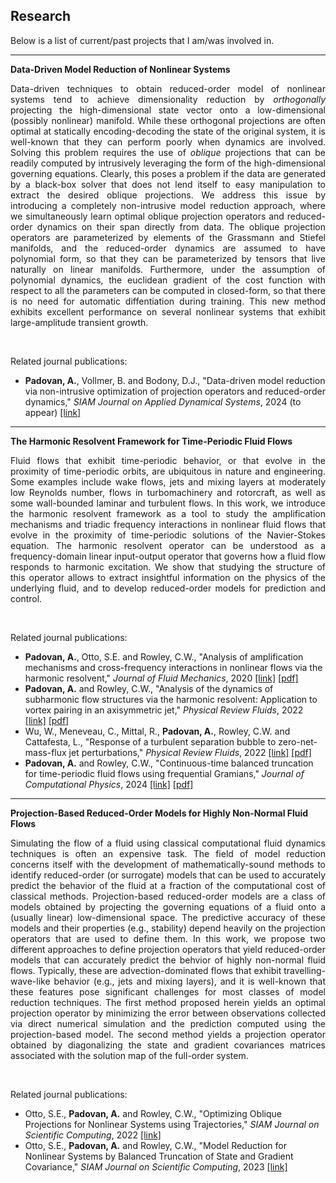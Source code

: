 ## Research

Below is a list of current/past projects that I am/was involved in.

-------------------
**Data-Driven Model Reduction of Nonlinear Systems**

<p align="justify">
Data-driven techniques to obtain reduced-order model of nonlinear systems tend to achieve dimensionality reduction by <em>orthogonally</em> projecting the high-dimensional state vector onto a low-dimensional (possibly nonlinear) manifold.
While these orthogonal projections are often optimal at statically encoding-decoding the state of the original system, it is well-known that they can perform poorly when dynamics are involved.
Solving this problem requires the use of <em>oblique</em> projections that can be readily computed by intrusively leveraging the form of the high-dimensional governing equations. 
Clearly, this poses a problem if the data are generated by a black-box solver that does not lend itself to easy manipulation to extract the desired oblique projections.
We address this issue by introducing a completely non-intrusive model reduction approach, where we simultaneously learn optimal oblique projection operators and reduced-order dynamics on their span directly from data.
The oblique projection operators are parameterized by elements of the Grassmann and Stiefel manifolds, and the reduced-order dynamics are assumed to have polynomial form, so that they can be parameterized by tensors that live naturally on linear manifolds.
Furthermore, under the assumption of polynomial dynamics, the euclidean gradient of the cost function with respect to all the parameters can be computed in closed-form, so that there is no need for automatic diffentiation during training.
This new method exhibits excellent performance on several nonlinear systems that exhibit large-amplitude transient growth. 
</p>
<br>

Related journal publications:
- <b>Padovan, A.</b>, Vollmer, B. and Bodony, D.J., "Data-driven model reduction via non-intrusive optimization of projection operators and reduced-order dynamics," <i>SIAM Journal on Applied Dynamical Systems</i>, 2024 (to appear) <a href="https://arxiv.org/abs/2401.01290" target="_blank">[link]</a>


-------------------
**The Harmonic Resolvent Framework for Time-Periodic Fluid Flows**

<p align="justify">
Fluid flows that exhibit time-periodic behavior, or that evolve in the proximity of time-periodic orbits, are ubiquitous in nature and engineering.
Some examples include wake flows, jets and mixing layers at moderately low Reynolds number, flows in turbomachinery and rotorcraft, as well as some wall-bounded laminar and turbulent flows. 
In this work, we introduce the harmonic resolvent framework as a tool to study the amplification mechanisms and triadic frequency interactions in nonlinear fluid flows that evolve in the proximity of time-periodic solutions of the Navier-Stokes equation.
The harmonic resolvent operator can be understood as a frequency-domain linear input-output operator that governs how a fluid flow responds to harmonic excitation.
We show that studying the structure of this operator allows to extract insightful information on the physics of the underlying fluid, and to develop reduced-order models for prediction and control.
</p>
<br>

Related journal publications:
- <b>Padovan, A.</b>, Otto, S.E. and Rowley, C.W., "Analysis of amplification mechanisms and cross-frequency interactions in nonlinear flows via the harmonic resolvent," <i>Journal of Fluid Mechanics</i>, 2020 <a href="https://www.cambridge.org/core/journals/journal-of-fluid-mechanics/article/abs/analysis-of-amplification-mechanisms-and-crossfrequency-interactions-in-nonlinear-flows-via-the-harmonic-resolvent/49CEFC0FDF1E6F395E4CD97001832B5F" target="_blank">[link]</a> <a href="manuscripts/PadovanOttoRowley_JFM2020.pdf" target="_blank">[pdf]</a>
- <b>Padovan, A.</b> and Rowley, C.W., "Analysis of the dynamics of subharmonic flow structures via the harmonic resolvent: Application to vortex pairing in an axisymmetric jet," <i>Physical Review Fluids</i>, 2022 <a href="https://journals.aps.org/prfluids/abstract/10.1103/PhysRevFluids.7.073903" target="_blank">[link]</a> <a href="manuscripts/PadovanRowley_PRF2022.pdf" target="_blank">[pdf]</a> 
- Wu, W., Meneveau, C., Mittal, R., <b>Padovan, A.</b>, Rowley, C.W. and Cattafesta, L., "Response of a turbulent separation bubble to zero-net-mass-flux jet perturbations," <i>Physical Review Fluids</i>, 2022 <a href="https://journals.aps.org/prfluids/abstract/10.1103/PhysRevFluids.7.084601" target="_blank">[link]</a> <a href="manuscripts/WuEtAl_PRF2022.pdf" target="_blank">[pdf]</a> 
- <b>Padovan, A.</b> and Rowley, C.W., "Continuous-time balanced truncation for time-periodic fluid flows using frequential Gramians," <i>Journal of Computational Physics</i>, 2024 <a href="https://www.sciencedirect.com/science/article/pii/S0021999123006927?via%3Dihub" target="_blank">[link]</a> <a href="manuscripts/PadovanRowley_JCP2024.pdf" target="_blank">[pdf]</a>


-------------------
**Projection-Based Reduced-Order Models for Highly Non-Normal Fluid Flows**

<p align="justify">
Simulating the flow of a fluid using classical computational fluid dynamics techniques is often an expensive task. The field of model reduction concerns itself with the development of mathematically-sound methods to identify reduced-order (or surrogate) models that can be used to accurately predict the behavior of the fluid at a fraction of the computational cost of classical methods.
Projection-based reduced-order models are a class of models obtained by projecting the governing equations of a fluid onto a (usually linear) low-dimensional space.
The predictive accuracy of these models and their properties (e.g., stability) depend heavily on the projection operators that are used to define them.
In this work, we propose two different approaches to define projection operators that yield reduced-order models that can accurately predict the behvior of highly non-normal fluid flows.
Typically, these are advection-dominated flows that exhibit travelling-wave-like behavior (e.g., jets and mixing layers), and it is well-known that these features pose significant challenges for most classes of model reduction techniques.
The first method proposed herein yields an optimal projection operator by minimizing the error between observations collected via direct numerical simulation and the prediction computed using the projection-based model.
The second method yields a projection operator obtained by diagonalizing the state and gradient covariances matrices associated with the solution map of the full-order system.
</p>
<br>

Related journal publications:
- Otto, S.E., <b>Padovan, A.</b> and Rowley, C.W., "Optimizing Oblique Projections for Nonlinear Systems using Trajectories," <i>SIAM Journal on Scientific Computing</i>, 2022 <a href="https://epubs.siam.org/doi/10.1137/21M1425815" target="_blank">[link]</a>
- Otto, S.E., <b>Padovan, A.</b> and Rowley, C.W., "Model Reduction for Nonlinear Systems by Balanced Truncation of State and Gradient Covariance," <i>SIAM Journal on Scientific Computing</i>, 2023 <a href="https://epubs.siam.org/doi/full/10.1137/22M1513228" target="_blank">[link]</a>




